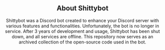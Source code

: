 <div align="center">

## About Shittybot

Shittybot was a Discord bot created to enhance your Discord server with various features and functionalities. Unfortunately, the bot is no longer in service. After 3 years of development and usage, Shittybot has been shut down, and all services are offline. This repository now serves as an archived collection of the open-source code used in the bot.
